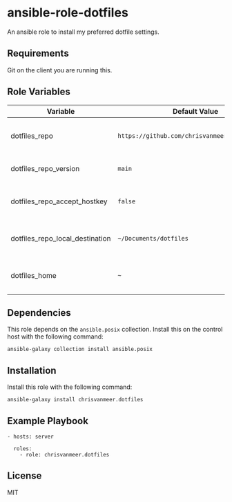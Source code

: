 # ansible-role-dotfiles

An ansible role to install my preferred dotfile settings.

## Requirements

Git on the client you are running this.

## Role Variables

| Variable                        | Default Value                                  | Description                              |
| ------------------------------- | ---------------------------------------------- | ---------------------------------------- |
| dotfiles_repo                   | `https://github.com/chrisvanmeer/dotfiles.git` | The repository that holds the dotfiles.  |
| dotfiles_repo_version           | `main`                                         | Defaults to new name convention.         |
| dotfiles_repo_accept_hostkey    | `false`                                        | Accept repo hostkey if not present.      |
| dotfiles_repo_local_destination | `~/Documents/dotfiles`                         | Location where the repository is cloned. |
| dotfiles_home                   | `~`                                            | Defaults to current user home directory. |

## Dependencies

This role depends on the `ansible.posix` collection. Install this on the control host with the following command:

```
ansible-galaxy collection install ansible.posix
```

## Installation

Install this role with the following command:

```
ansible-galaxy install chrisvanmeer.dotfiles
```

## Example Playbook

```
- hosts: server

  roles:
    - role: chrisvanmeer.dotfiles
```

## License

MIT
